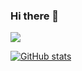 ### Hi there 👋

![](https://komarev.com/ghpvc/?username=NyaBear)

[![GitHub stats](https://github-readme-stats.vercel.app/api?username=NyaBear&show_icons=true&theme=dracula)](https://github.com/anuraghazra/github-readme-stats)

